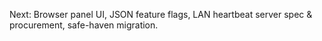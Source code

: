 Next: Browser panel UI, JSON feature flags, LAN heartbeat server spec & procurement, safe-haven migration.

